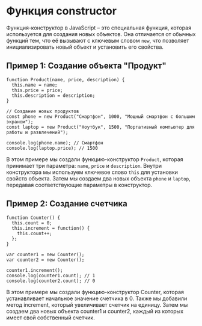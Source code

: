 # Функция constructor

Функция-конструктор в JavaScript – это специальная функция, которая используется для создания новых объектов. Она отличается от обычных функций тем, что её вызывают с ключевым словом `new`, что позволяет инициализировать новый объект и установить его свойства.

## Пример 1: Создание объекта "Продукт"

    function Product(name, price, description) {
      this.name = name;
      this.price = price;
      this.description = description;
    }

    // Создание новых продуктов
    const phone = new Product("Смартфон", 1000, "Мощный смартфон с большим экраном");
    const laptop = new Product("Ноутбук", 1500, "Портативный компьютер для работы и развлечений");

    console.log(phone.name); // Смартфон
    console.log(laptop.price); // 1500

В этом примере мы создали функцию-конструктор `Product`, которая принимает три параметра: `name`, `price` и `description`. Внутри конструктора мы используем ключевое слово `this` для установки свойств объекта. Затем мы создаем два новых объекта `phone` и `laptop`, передавая соответствующие параметры в конструктор.

## Пример 2: Создание счетчика

    function Counter() {
      this.count = 0;
      this.increment = function() {
        this.count++;
      };
    }

    var counter1 = new Counter();
    var counter2 = new Counter();

    counter1.increment();
    console.log(counter1.count); // 1
    console.log(counter2.count); // 0

В этом примере мы создали функцию-конструктор Counter, которая устанавливает начальное значение счетчика в 0. Также мы добавили метод increment, который увеличивает счетчик на единицу. Затем мы создаем два новых объекта counter1 и counter2, каждый из которых имеет свой собственный счетчик.
